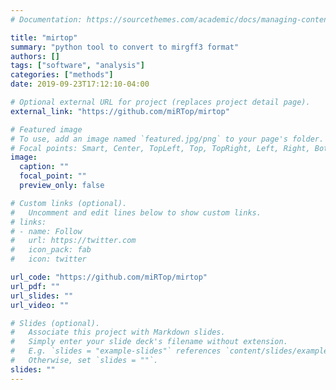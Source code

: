```yaml
---
# Documentation: https://sourcethemes.com/academic/docs/managing-content/

title: "mirtop"
summary: "python tool to convert to mirgff3 format"
authors: []
tags: ["software", "analysis"]
categories: ["methods"]
date: 2019-09-23T17:12:10-04:00

# Optional external URL for project (replaces project detail page).
external_link: "https://github.com/miRTop/mirtop"

# Featured image
# To use, add an image named `featured.jpg/png` to your page's folder.
# Focal points: Smart, Center, TopLeft, Top, TopRight, Left, Right, BottomLeft, Bottom, BottomRight.
image:
  caption: ""
  focal_point: ""
  preview_only: false

# Custom links (optional).
#   Uncomment and edit lines below to show custom links.
# links:
# - name: Follow
#   url: https://twitter.com
#   icon_pack: fab
#   icon: twitter

url_code: "https://github.com/miRTop/mirtop"
url_pdf: ""
url_slides: ""
url_video: ""

# Slides (optional).
#   Associate this project with Markdown slides.
#   Simply enter your slide deck's filename without extension.
#   E.g. `slides = "example-slides"` references `content/slides/example-slides.md`.
#   Otherwise, set `slides = ""`.
slides: ""
---
```

